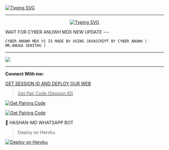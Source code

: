<a href="https://git.io/typing-svg"><img src="https://readme-typing-svg.demolab.com?font=Black+Ops+One&size=100&pause=1000&color=FF0000&center=true&width=1000&height=200&lines=CYBER-ANUWH-MDX" alt="Typing SVG" /></a>
  </p>
  
---  
<p align="center">
<a href="https://git.io/typing-svg"><img src="https://readme-typing-svg.demolab.com?font=Rubik+Dirt&size=65&pause=1000&color=00FF00&background=FF20A500&center=true&vCenter=true&width=1000&height=150&lines=THANKS FOR USING CYBER ANUWH MDX V1" alt="Typing SVG" /></a>
</p>
WAIT FOR CYBER ANUWH MDX NEW UPDATE
---

```
CYBER ANUWH MDX V1 IS MADE BY USING JAVASCRIPT BY CYBER ANUWH ( MR.ANUGA SENITHU )
```

--- 

<a><img src='https://postimg.cc/hhNnXtQ0'/></a>

---

<p> <b>Connect With me:</b></p>
<p>
<a href="https://wa.me/+94710695082"

> GET SESSION ID AND DEPLOY OUR WEB


> Get Pair Code (Session ID)



<p align="left">  
<a href='https://pair-tmv2.onrender.com/pair' target="_blank"><img alt='Get Pairing Code' src='https://img.shields.io/badge/Get%20Pairing%20Code-B700FB?style=for-the-badge&logo=codefactor&logoColor=white'/></a>  
</p>  <p align="left">  
<a href='https://pair-tmv2.onrender.com/pair' target="_blank"><img alt='Get Pairing Code' src='https://img.shields.io/badge/Get%20Pairing%20Code-000000?style=for-the-badge&logo=codefactor&logoColor=white'/></a>  
</p>  


🚀 HASHAN-MD WHATSAPP BOT

> Deploy on Heroku



<p align="left">  
<a href='https://dashboard.heroku.com/new?template=https://github.com//tree/main' target="_blank"><img alt='Deploy on Heroku' src='https://img.shields.io/badge/Deploy%20on-Heroku-FF004D?style=for-the-badge&logo=heroku&logoColor=white'/></a>  
</p>

